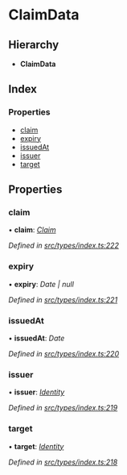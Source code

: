 # ClaimData

## Hierarchy

* **ClaimData**

## Index

### Properties

* [claim](claimdata.md#claim)
* [expiry](claimdata.md#expiry)
* [issuedAt](claimdata.md#issuedat)
* [issuer](claimdata.md#issuer)
* [target](claimdata.md#target)

## Properties

### claim

• **claim**: [_Claim_](../globals.md#claim)

_Defined in_ [_src/types/index.ts:222_](https://github.com/PolymathNetwork/polymesh-sdk/blob/da32f46a/src/types/index.ts#L222)

### expiry

• **expiry**: _Date \| null_

_Defined in_ [_src/types/index.ts:221_](https://github.com/PolymathNetwork/polymesh-sdk/blob/da32f46a/src/types/index.ts#L221)

### issuedAt

• **issuedAt**: _Date_

_Defined in_ [_src/types/index.ts:220_](https://github.com/PolymathNetwork/polymesh-sdk/blob/da32f46a/src/types/index.ts#L220)

### issuer

• **issuer**: [_Identity_](../classes/identity.md)

_Defined in_ [_src/types/index.ts:219_](https://github.com/PolymathNetwork/polymesh-sdk/blob/da32f46a/src/types/index.ts#L219)

### target

• **target**: [_Identity_](../classes/identity.md)

_Defined in_ [_src/types/index.ts:218_](https://github.com/PolymathNetwork/polymesh-sdk/blob/da32f46a/src/types/index.ts#L218)


